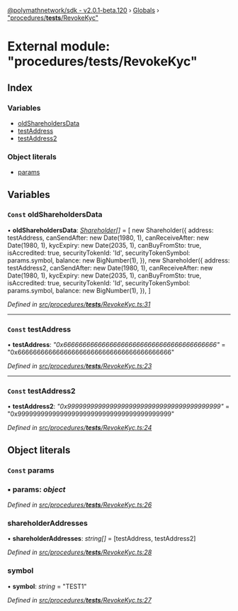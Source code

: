 [@polymathnetwork/sdk - v2.0.1-beta.120](../README.md) › [Globals](../globals.md) › ["procedures/**tests**/RevokeKyc"](_procedures___tests___revokekyc_.md)

# External module: "procedures/**tests**/RevokeKyc"

## Index

### Variables

- [oldShareholdersData](_procedures___tests___revokekyc_.md#const-oldshareholdersdata)
- [testAddress](_procedures___tests___revokekyc_.md#const-testaddress)
- [testAddress2](_procedures___tests___revokekyc_.md#const-testaddress2)

### Object literals

- [params](_procedures___tests___revokekyc_.md#const-params)

## Variables

### `Const` oldShareholdersData

• **oldShareholdersData**: _[Shareholder](../classes/_entities_shareholder_.shareholder.md)[]_ = [
new Shareholder({
address: testAddress,
canSendAfter: new Date(1980, 1),
canReceiveAfter: new Date(1980, 1),
kycExpiry: new Date(2035, 1),
canBuyFromSto: true,
isAccredited: true,
securityTokenId: 'Id',
securityTokenSymbol: params.symbol,
balance: new BigNumber(1),
}),
new Shareholder({
address: testAddress2,
canSendAfter: new Date(1980, 1),
canReceiveAfter: new Date(1980, 1),
kycExpiry: new Date(2035, 1),
canBuyFromSto: true,
isAccredited: true,
securityTokenId: 'Id',
securityTokenSymbol: params.symbol,
balance: new BigNumber(1),
}),
]

_Defined in [src/procedures/**tests**/RevokeKyc.ts:31](https://github.com/PolymathNetwork/polymath-sdk/blob/1da5bc5/src/procedures/__tests__/RevokeKyc.ts#L31)_

---

### `Const` testAddress

• **testAddress**: _"0x6666666666666666666666666666666666666666"_ = "0x6666666666666666666666666666666666666666"

_Defined in [src/procedures/**tests**/RevokeKyc.ts:23](https://github.com/PolymathNetwork/polymath-sdk/blob/1da5bc5/src/procedures/__tests__/RevokeKyc.ts#L23)_

---

### `Const` testAddress2

• **testAddress2**: _"0x9999999999999999999999999999999999999999"_ = "0x9999999999999999999999999999999999999999"

_Defined in [src/procedures/**tests**/RevokeKyc.ts:24](https://github.com/PolymathNetwork/polymath-sdk/blob/1da5bc5/src/procedures/__tests__/RevokeKyc.ts#L24)_

## Object literals

### `Const` params

### ▪ **params**: _object_

_Defined in [src/procedures/**tests**/RevokeKyc.ts:26](https://github.com/PolymathNetwork/polymath-sdk/blob/1da5bc5/src/procedures/__tests__/RevokeKyc.ts#L26)_

### shareholderAddresses

• **shareholderAddresses**: _string[]_ = [testAddress, testAddress2]

_Defined in [src/procedures/**tests**/RevokeKyc.ts:28](https://github.com/PolymathNetwork/polymath-sdk/blob/1da5bc5/src/procedures/__tests__/RevokeKyc.ts#L28)_

### symbol

• **symbol**: _string_ = "TEST1"

_Defined in [src/procedures/**tests**/RevokeKyc.ts:27](https://github.com/PolymathNetwork/polymath-sdk/blob/1da5bc5/src/procedures/__tests__/RevokeKyc.ts#L27)_
